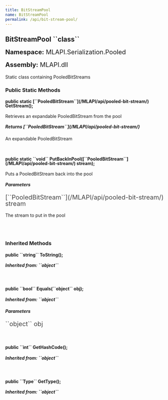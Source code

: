 ```yaml
---
title: BitStreamPool
name: BitStreamPool
permalink: /api/bit-stream-pool/
---
```


<div style="line-height: 1;">
	<h2 markdown="1">BitStreamPool ``class``</h2>
	<p style="font-size: 20px;"><b>Namespace:</b> MLAPI.Serialization.Pooled</p>
	<p style="font-size: 20px;"><b>Assembly:</b> MLAPI.dll</p>
</div>
<p>Static class containing PooledBitStreams</p>

<div>
	<h3 markdown="1">Public Static Methods</h3>
	<div style="line-height: 1;">
		<h4 markdown="1"><b>public static [``PooledBitStream``](/MLAPI/api/pooled-bit-stream/) GetStream();</b></h4>
		<p>Retrieves an expandable PooledBitStream from the pool</p>
		<h5 markdown="1"><b>Returns [``PooledBitStream``](/MLAPI/api/pooled-bit-stream/)</b></h5>
		<div>
			<p>An expandable PooledBitStream</p>
		</div>
	</div>
	<br>
	<div style="line-height: 1;">
		<h4 markdown="1"><b>public static ``void`` PutBackInPool([``PooledBitStream``](/MLAPI/api/pooled-bit-stream/) stream);</b></h4>
		<p>Puts a PooledBitStream back into the pool</p>
		<h5><b>Parameters</b></h5>
		<div>
			<p style="font-size: 20px; color: #444;" markdown="1">[``PooledBitStream``](/MLAPI/api/pooled-bit-stream/) stream</p>
			<p>The stream to put in the pool</p>
		</div>
	</div>
	<br>
</div>
<br>
<div>
	<h3 markdown="1">Inherited Methods</h3>
	<div style="line-height: 1;">
		<h4 markdown="1"><b>public ``string`` ToString();</b></h4>
		<h5 markdown="1">Inherited from: ``object``</h5>
	</div>
	<br>
	<div style="line-height: 1;">
		<h4 markdown="1"><b>public ``bool`` Equals(``object`` obj);</b></h4>
		<h5 markdown="1">Inherited from: ``object``</h5>
		<h5><b>Parameters</b></h5>
		<div>
			<p style="font-size: 20px; color: #444;" markdown="1">``object`` obj</p>
		</div>
	</div>
	<br>
	<div style="line-height: 1;">
		<h4 markdown="1"><b>public ``int`` GetHashCode();</b></h4>
		<h5 markdown="1">Inherited from: ``object``</h5>
	</div>
	<br>
	<div style="line-height: 1;">
		<h4 markdown="1"><b>public ``Type`` GetType();</b></h4>
		<h5 markdown="1">Inherited from: ``object``</h5>
	</div>
</div>
<br>
